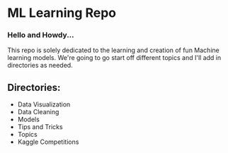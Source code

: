# ML Learning Repo

### Hello and Howdy...
This repo is solely dedicated to the learning and creation of fun Machine learning models. We're going to go start off different topics and I'll add in directories as needed.

## Directories:
* Data Visualization
* Data Cleaning
* Models
* Tips and Tricks
* Topics
* Kaggle Competitions
